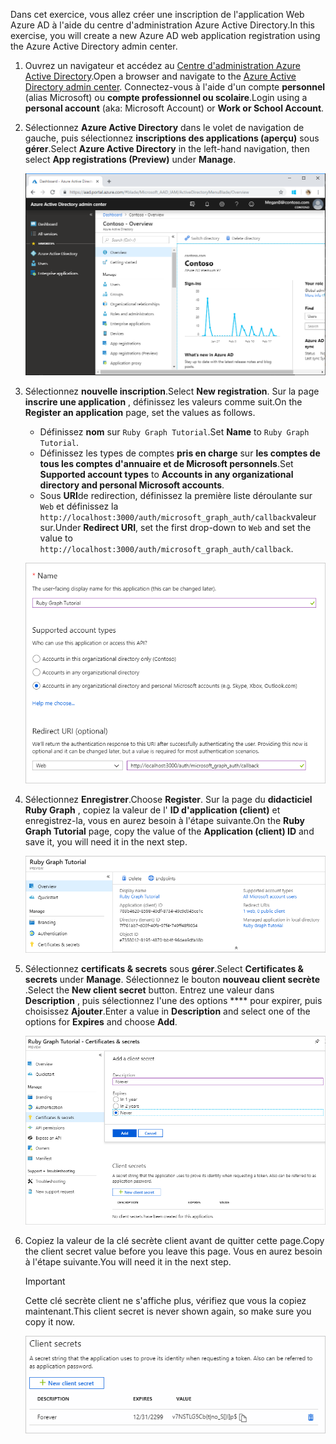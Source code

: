 <!-- markdownlint-disable MD002 MD041 -->

<span data-ttu-id="42089-101">Dans cet exercice, vous allez créer une inscription de l'application Web Azure AD à l'aide du centre d'administration Azure Active Directory.</span><span class="sxs-lookup"><span data-stu-id="42089-101">In this exercise, you will create a new Azure AD web application registration using the Azure Active Directory admin center.</span></span>

1. <span data-ttu-id="42089-102">Ouvrez un navigateur et accédez au [Centre d'administration Azure Active Directory](https://aad.portal.azure.com).</span><span class="sxs-lookup"><span data-stu-id="42089-102">Open a browser and navigate to the [Azure Active Directory admin center](https://aad.portal.azure.com).</span></span> <span data-ttu-id="42089-103">Connectez-vous à l'aide d'un compte **personnel** (alias Microsoft) ou **compte professionnel ou scolaire**.</span><span class="sxs-lookup"><span data-stu-id="42089-103">Login using a **personal account** (aka: Microsoft Account) or **Work or School Account**.</span></span>

1. <span data-ttu-id="42089-104">Sélectionnez **Azure Active Directory** dans le volet de navigation de gauche, puis sélectionnez **inscriptions des applications (aperçu)** sous **gérer**.</span><span class="sxs-lookup"><span data-stu-id="42089-104">Select **Azure Active Directory** in the left-hand navigation, then select **App registrations (Preview)** under **Manage**.</span></span>

    ![<span data-ttu-id="42089-105">Capture d'écran des inscriptions d'application</span><span class="sxs-lookup"><span data-stu-id="42089-105">A screenshot of the App registrations</span></span> ](./images/aad-portal-app-registrations.png)

1. <span data-ttu-id="42089-106">Sélectionnez **nouvelle inscription**.</span><span class="sxs-lookup"><span data-stu-id="42089-106">Select **New registration**.</span></span> <span data-ttu-id="42089-107">Sur la page **inscrire une application** , définissez les valeurs comme suit.</span><span class="sxs-lookup"><span data-stu-id="42089-107">On the **Register an application** page, set the values as follows.</span></span>

    - <span data-ttu-id="42089-108">Définissez **nom** sur `Ruby Graph Tutorial`.</span><span class="sxs-lookup"><span data-stu-id="42089-108">Set **Name** to `Ruby Graph Tutorial`.</span></span>
    - <span data-ttu-id="42089-109">Définissez les types de comptes **pris en charge** sur **les comptes de tous les comptes d'annuaire et de Microsoft personnels**.</span><span class="sxs-lookup"><span data-stu-id="42089-109">Set **Supported account types** to **Accounts in any organizational directory and personal Microsoft accounts**.</span></span>
    - <span data-ttu-id="42089-110">Sous **URI**de redirection, définissez la première liste déroulante sur `Web` et définissez la `http://localhost:3000/auth/microsoft_graph_auth/callback`valeur sur.</span><span class="sxs-lookup"><span data-stu-id="42089-110">Under **Redirect URI**, set the first drop-down to `Web` and set the value to `http://localhost:3000/auth/microsoft_graph_auth/callback`.</span></span>

    ![Capture d'écran de la page inscrire une application](./images/aad-register-an-app.png)

1. <span data-ttu-id="42089-112">Sélectionnez **Enregistrer**.</span><span class="sxs-lookup"><span data-stu-id="42089-112">Choose **Register**.</span></span> <span data-ttu-id="42089-113">Sur la page du **didacticiel Ruby Graph** , copiez la valeur de l' **ID d'application (client)** et enregistrez-la, vous en aurez besoin à l'étape suivante.</span><span class="sxs-lookup"><span data-stu-id="42089-113">On the **Ruby Graph Tutorial** page, copy the value of the **Application (client) ID** and save it, you will need it in the next step.</span></span>

    ![Capture d'écran de l'ID d'application de la nouvelle inscription de l'application](./images/aad-application-id.png)

1. <span data-ttu-id="42089-115">Sélectionnez **certificats & secrets** sous **gérer**.</span><span class="sxs-lookup"><span data-stu-id="42089-115">Select **Certificates & secrets** under **Manage**.</span></span> <span data-ttu-id="42089-116">Sélectionnez le bouton **nouveau client secrète** .</span><span class="sxs-lookup"><span data-stu-id="42089-116">Select the **New client secret** button.</span></span> <span data-ttu-id="42089-117">Entrez une valeur dans **Description** , puis sélectionnez l'une des options \*\*\*\* pour expirer, puis choisissez **Ajouter**.</span><span class="sxs-lookup"><span data-stu-id="42089-117">Enter a value in **Description** and select one of the options for **Expires** and choose **Add**.</span></span>

    ![Capture d'écran de la boîte de dialogue Ajouter une clé secrète client](./images/aad-new-client-secret.png)

1. <span data-ttu-id="42089-119">Copiez la valeur de la clé secrète client avant de quitter cette page.</span><span class="sxs-lookup"><span data-stu-id="42089-119">Copy the client secret value before you leave this page.</span></span> <span data-ttu-id="42089-120">Vous en aurez besoin à l'étape suivante.</span><span class="sxs-lookup"><span data-stu-id="42089-120">You will need it in the next step.</span></span>

    > [!IMPORTANT]
    > <span data-ttu-id="42089-121">Cette clé secrète client ne s'affiche plus, vérifiez que vous la copiez maintenant.</span><span class="sxs-lookup"><span data-stu-id="42089-121">This client secret is never shown again, so make sure you copy it now.</span></span>

    ![Capture d'écran de la clé secrète client récemment ajoutée](./images/aad-copy-client-secret.png)